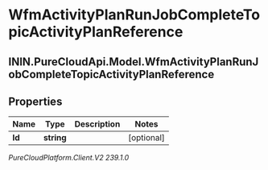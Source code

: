 # WfmActivityPlanRunJobCompleteTopicActivityPlanReference

## ININ.PureCloudApi.Model.WfmActivityPlanRunJobCompleteTopicActivityPlanReference

## Properties

|Name | Type | Description | Notes|
|------------ | ------------- | ------------- | -------------|
| **Id** | **string** |  | [optional] |



_PureCloudPlatform.Client.V2 239.1.0_
